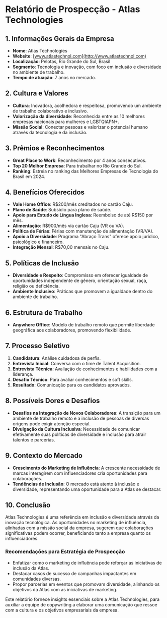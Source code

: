 # Relatório de Prospecção - Atlas Technologies

## 1. Informações Gerais da Empresa
- **Nome**: Atlas Technologies
- **Website**: [www.atlastechnol.com](http://www.atlastechnol.com)
- **Localização**: Pelotas, Rio Grande do Sul, Brasil
- **Segmento**: Tecnologia e inovação, com foco em inclusão e diversidade no ambiente de trabalho.
- **Tempo de atuação**: 7 anos no mercado.

## 2. Cultura e Valores
- **Cultura**: Inovadora, acolhedora e respeitosa, promovendo um ambiente de trabalho colaborativo e inclusivo.
- **Valorização da diversidade**: Reconhecida entre as 10 melhores empresas nacionais para mulheres e LGBTQIAPN+.
- **Missão Social**: Conectar pessoas e valorizar o potencial humano através da tecnologia e da inclusão.

## 3. Prêmios e Reconhecimentos
- **Great Place to Work**: Reconhecimento por 4 anos consecutivos.
- **Top 20 Melhor Empresa**: Para trabalhar no Rio Grande do Sul.
- **Ranking**: Estreia no ranking das Melhores Empresas de Tecnologia do Brasil em 2024.

## 4. Benefícios Oferecidos
- **Vale Home Office**: R$200/mês creditados no cartão Caju.
- **Plano de Saúde**: Subsídio para plano de saúde.
- **Apoio para Estudo de Língua Inglesa**: Reembolso de até R$150 por mês.
- **Alimentação**: R$900/mês via cartão Caju (VR ou VA).
- **Política de Férias**: Férias com manutenção de alimentação (VR/VA).
- **Apoio a Diversidade**: Programa "Abraço Trans" oferece apoio jurídico, psicológico e financeiro.
- **Integração Mensal**: R$70,00 mensais no Caju.

## 5. Políticas de Inclusão
- **Diversidade e Respeito**: Compromisso em oferecer igualdade de oportunidades independente de gênero, orientação sexual, raça, religião ou deficiência.
- **Ambiente Inclusivo**: Práticas que promovem a igualdade dentro do ambiente de trabalho.

## 6. Estrutura de Trabalho
- **Anywhere Office**: Modelo de trabalho remoto que permite liberdade geográfica aos colaboradores, promovendo flexibilidade.

## 7. Processo Seletivo
1. **Candidatura**: Análise cuidadosa de perfis.
2. **Entrevista Inicial**: Conversa com o time de Talent Acquisition.
3. **Entrevista Técnica**: Avaliação de conhecimentos e habilidades com a liderança.
4. **Desafio Técnico**: Para avaliar conhecimentos e soft skills.
5. **Resultado**: Comunicação para os candidatos aprovados.

## 8. Possíveis Dores e Desafios
- **Desafios na Integração de Novos Colaboradores**: A transição para um ambiente de trabalho remoto e a inclusão de pessoas de diversas origens pode exigir atenção especial.
- **Divulgação da Cultura Inclusiva**: Necessidade de comunicar efetivamente suas políticas de diversidade e inclusão para atrair talentos e parcerias.

## 9. Contexto do Mercado
- **Crescimento do Marketing de Influência**: A crescente necessidade de marcas interagirem com influenciadores cria oportunidades para colaborações.
- **Tendências de Inclusão**: O mercado está atento à inclusão e diversidade, representando uma oportunidade para a Atlas se destacar.

## 10. Conclusão
Atlas Technologies é uma referência em inclusão e diversidade através da inovação tecnológica. As oportunidades no marketing de influência, alinhadas com a missão social da empresa, sugerem que colaborações significativas podem ocorrer, beneficiando tanto a empresa quanto os influenciadores.

### Recomendações para Estratégia de Prospecção
- Enfatizar como o marketing de influência pode reforçar as iniciativas de inclusão da Atlas.
- Destacar casos de sucesso de campanhas impactantes em comunidades diversas.
- Propor parcerias em eventos que promovam diversidade, alinhando os objetivos da Atlas com as iniciativas de marketing.

Este relatório fornece insights essenciais sobre a Atlas Technologies, para auxiliar a equipe de copywriting a elaborar uma comunicação que ressoe com a cultura e os objetivos empresariais da empresa.